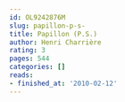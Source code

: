 ```yaml
---
id: OL9242876M
slug: papillon-p-s-
title: Papillon (P.S.)
author: Henri Charrière
rating: 3
pages: 544
categories: []
reads:
- finished_at: '2010-02-12'
---
```


